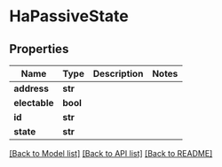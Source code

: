 # HaPassiveState

## Properties
Name | Type | Description | Notes
------------ | ------------- | ------------- | -------------
**address** | **str** |  | 
**electable** | **bool** |  | 
**id** | **str** |  | 
**state** | **str** |  | 

[[Back to Model list]](../README.md#documentation-for-models) [[Back to API list]](../README.md#documentation-for-api-endpoints) [[Back to README]](../README.md)


